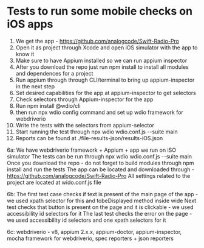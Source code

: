 # Tests to run some mobile checks on iOS apps


1. We get the app - https://github.com/analogcode/Swift-Radio-Pro
2. Open it as project through Xcode and open iOS simulator with the app to know it
3. Make sure to have Appium installed so we can run appium inspector
4. After you download the repo just run npm install to install all modules and dependences for a project
5. Run appium through through CLI/terminal to bring up appium-inspector in the next step
6. Set desired capabilities for the app at appium-inspector to get selectors
7. Check selectors through Appium-inspector for the app
8. Run npm install @wdio/cli
9. then run npx wdio config command and set up wdio framework for webdriverio
10. Write the tests with the selectors from appium-selector
11. Start running the test through npx wdio wdio.conf.js --suite main
12. Reports can be found at ./file-results-json/results-iOS.json

6a:
We have webdriverio framework + Appium + app we run on iSO simulator 
The tests can be run through npx wdio wdio.conf.js --suite main
Once you download the repo - do not forget to build modules through npm install and run the tests
The app can be located and downloaded through - https://github.com/analogcode/Swift-Radio-Pro
All settings related to the project are located at wido.conf.js file

6b:
The first test case checks if text is present of the main page of the app - we used xpath selector for this and tobeDisplayed method inside wide
Next test checks that button is present on the page and it is clickable - we used accessibility id selectors for it
The last test checks the error on the page - we used accessibility id selectors and one xpath selectors for it

6c: 
webdriverio - v8, 
appium 2.x.x, 
appium-doctor, 
appium-inspector, 
mocha framework for webdriverio, 
spec reporters + json reporters 